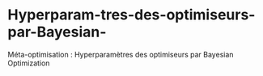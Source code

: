 # Hyperparam-tres-des-optimiseurs-par-Bayesian-
Méta-optimisation : Hyperparamètres des optimiseurs par Bayesian Optimization 
